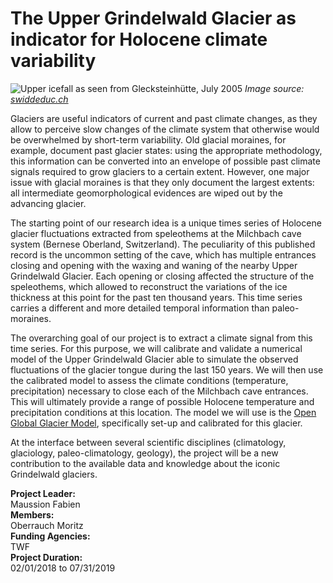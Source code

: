 # The Upper Grindelwald Glacier as indicator for Holocene climate variability

![Upper icefall as seen from Glecksteinhütte, July 2005](http://www.swisseduc.ch/glaciers/alps/oberer_grindelwaldgletscher/icons/pano_glecksteinhuette.jpg)
*Image source: [swiddeduc.ch](https://www.swisseduc.ch/glaciers/alps/oberer_grindelwaldgletscher/index-en.html?id=1)*

Glaciers are useful indicators of current and past climate changes, as they allow to perceive slow changes of the climate system that otherwise would be overwhelmed by short-term variability. Old glacial moraines, for example, document past glacier states: using the appropriate methodology, this information can be converted into an envelope of possible past climate signals required to grow glaciers to a certain extent. However, one major issue with glacial moraines is that they only document the largest extents: all intermediate geomorphological evidences are wiped out by the advancing glacier.

The starting point of our research idea is a unique times series of Holocene glacier fluctuations extracted from speleothems at the Milchbach cave system (Bernese Oberland, Switzerland). The peculiarity of this published record is the uncommon setting of the cave, which has multiple entrances closing and opening with the waxing and waning of the nearby Upper Grindelwald Glacier. Each opening or closing affected the structure of the speleothems, which allowed to reconstruct the variations of the ice thickness at this point for the past ten thousand years. This time series carries a different and more detailed temporal information than paleo-moraines.

The overarching goal of our project is to extract a climate signal from this time series. For this purpose, we will calibrate and validate a numerical model of the Upper Grindelwald Glacier able to simulate the observed fluctuations of the glacier tongue during the last 150 years. We will then use the calibrated model to assess the climate conditions (temperature, precipitation) necessary to close each of the Milchbach cave entrances. This will ultimately provide a  range of possible Holocene temperature and precipitation conditions at this location. The model we will use is the [Open Global Glacier Model](www.oggm.org), specifically set-up and calibrated for this glacier.

At the interface between several scientific disciplines (climatology, glaciology, paleo-climatology, geology), the project will be a new contribution to the available data and knowledge about the iconic Grindelwald glaciers.

**Project Leader:**  
Maussion Fabien  
**Members:**  
Oberrauch Moritz  
**Funding Agencies:**  
TWF  
**Project Duration:**  
02/01/2018 to 07/31/2019  
